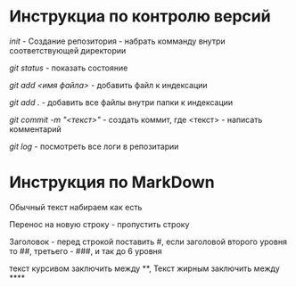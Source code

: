 # Инструкциа по контролю версий

*init* - Создание репозитория - набрать комманду внутри соответствующей директории

*git status* - показать состояние

*git add <имя файла>* - добавить файл к индексации

*git add .* - добавить все файлы внутри папки к индексации

 *git commit -m "<текст>"* - создать коммит, где <текст> - написать комментарий

 *git log* - посмотреть все логи в репозитарии





# Инструкция по MarkDown

Обычный текст набираем как есть

Перенос на новую строку - пропустить строку

Заголовок - перед строкой поставить #, если заголовой второго уровня то ##, третьего - ###, и так до 6 уровня

текст курсивом заключить между **, Текст жирным заключить между ****



